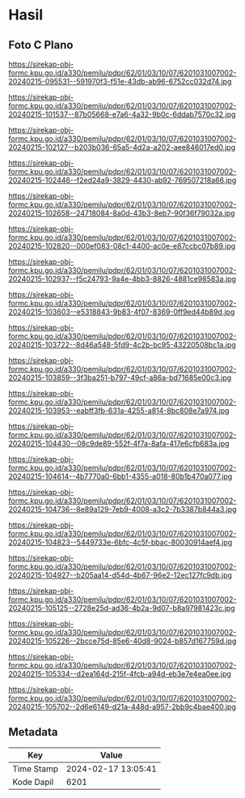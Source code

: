 # Hasil

## Foto C Plano

https://sirekap-obj-formc.kpu.go.id/a330/pemilu/pdpr/62/01/03/10/07/6201031007002-20240215-095531--591970f3-f51e-43db-ab96-6752cc032d74.jpg

https://sirekap-obj-formc.kpu.go.id/a330/pemilu/pdpr/62/01/03/10/07/6201031007002-20240215-101537--87b05668-e7a6-4a32-9b0c-6ddab7570c32.jpg

https://sirekap-obj-formc.kpu.go.id/a330/pemilu/pdpr/62/01/03/10/07/6201031007002-20240215-102127--b203b036-65a5-4d2a-a202-aee846017ed0.jpg

https://sirekap-obj-formc.kpu.go.id/a330/pemilu/pdpr/62/01/03/10/07/6201031007002-20240215-102446--f2ed24a9-3829-4430-ab92-769507218a66.jpg

https://sirekap-obj-formc.kpu.go.id/a330/pemilu/pdpr/62/01/03/10/07/6201031007002-20240215-102658--24718084-8a0d-43b3-8eb7-90f36f79032a.jpg

https://sirekap-obj-formc.kpu.go.id/a330/pemilu/pdpr/62/01/03/10/07/6201031007002-20240215-102820--000ef083-08c1-4400-ac0e-e87ccbc07b89.jpg

https://sirekap-obj-formc.kpu.go.id/a330/pemilu/pdpr/62/01/03/10/07/6201031007002-20240215-102937--f5c24793-9a4e-4bb3-8826-4881ce98583a.jpg

https://sirekap-obj-formc.kpu.go.id/a330/pemilu/pdpr/62/01/03/10/07/6201031007002-20240215-103603--e5318843-9b83-4f07-8369-0ff9ed44b89d.jpg

https://sirekap-obj-formc.kpu.go.id/a330/pemilu/pdpr/62/01/03/10/07/6201031007002-20240215-103722--8d46a548-5fd9-4c2b-bc95-43220508bc1a.jpg

https://sirekap-obj-formc.kpu.go.id/a330/pemilu/pdpr/62/01/03/10/07/6201031007002-20240215-103859--3f3ba251-b797-49cf-a86a-bd71685e00c3.jpg

https://sirekap-obj-formc.kpu.go.id/a330/pemilu/pdpr/62/01/03/10/07/6201031007002-20240215-103953--eabff3fb-631a-4255-a814-8bc808e7a974.jpg

https://sirekap-obj-formc.kpu.go.id/a330/pemilu/pdpr/62/01/03/10/07/6201031007002-20240215-104430--08c9de89-552f-4f7a-8afa-417e6cfb683a.jpg

https://sirekap-obj-formc.kpu.go.id/a330/pemilu/pdpr/62/01/03/10/07/6201031007002-20240215-104614--4b7770a0-6bb1-4355-a018-80b1b470a077.jpg

https://sirekap-obj-formc.kpu.go.id/a330/pemilu/pdpr/62/01/03/10/07/6201031007002-20240215-104736--8e89a129-7eb9-4008-a3c2-7b3387b844a3.jpg

https://sirekap-obj-formc.kpu.go.id/a330/pemilu/pdpr/62/01/03/10/07/6201031007002-20240215-104823--5449733e-6bfc-4c5f-bbac-80030914aef4.jpg

https://sirekap-obj-formc.kpu.go.id/a330/pemilu/pdpr/62/01/03/10/07/6201031007002-20240215-104927--b205aa14-d54d-4b67-96e2-12ec127fc9db.jpg

https://sirekap-obj-formc.kpu.go.id/a330/pemilu/pdpr/62/01/03/10/07/6201031007002-20240215-105125--2728e25d-ad36-4b2a-9d07-b8a97981423c.jpg

https://sirekap-obj-formc.kpu.go.id/a330/pemilu/pdpr/62/01/03/10/07/6201031007002-20240215-105226--2bcce75d-85e6-40d8-9024-b857d167759d.jpg

https://sirekap-obj-formc.kpu.go.id/a330/pemilu/pdpr/62/01/03/10/07/6201031007002-20240215-105334--d2ea164d-215f-4fcb-a94d-eb3e7e4ea0ee.jpg

https://sirekap-obj-formc.kpu.go.id/a330/pemilu/pdpr/62/01/03/10/07/6201031007002-20240215-105702--2d6e6149-d21a-448d-a957-2bb9c4bae400.jpg


## Metadata

| Key        | Value               |
| ---------- | ------------------- |
| Time Stamp | 2024-02-17 13:05:41 |
| Kode Dapil | 6201                |



